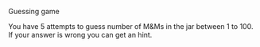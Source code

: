 Guessing game

You have 5 attempts to guess number of M&Ms in the jar between 1 to 100.
If your answer is wrong you can get an hint.
